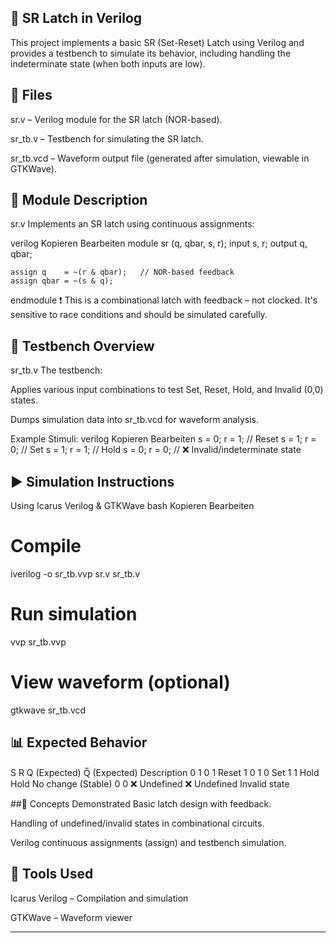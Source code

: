 ## 🧠 SR Latch in Verilog
This project implements a basic SR (Set-Reset) Latch using Verilog and provides a testbench to simulate its behavior, including handling the indeterminate state (when both inputs are low).

## 📂 Files
sr.v – Verilog module for the SR latch (NOR-based).

sr_tb.v – Testbench for simulating the SR latch.

sr_tb.vcd – Waveform output file (generated after simulation, viewable in GTKWave).

## 🔧 Module Description
sr.v
Implements an SR latch using continuous assignments:

verilog
Kopieren
Bearbeiten
module sr (q, qbar, s, r);
    input s, r;
    output q, qbar;

    assign q    = ~(r & qbar);   // NOR-based feedback
    assign qbar = ~(s & q);
endmodule
❗ This is a combinational latch with feedback – not clocked. It's sensitive to race conditions and should be simulated carefully.

## 🧪 Testbench Overview
sr_tb.v
The testbench:

Applies various input combinations to test Set, Reset, Hold, and Invalid (0,0) states.

Dumps simulation data into sr_tb.vcd for waveform analysis.

Example Stimuli:
verilog
Kopieren
Bearbeiten
    s = 0; r = 1;   // Reset
    s = 1; r = 0;   // Set
    s = 1; r = 1;   // Hold
    s = 0; r = 0;   // ❌ Invalid/indeterminate state

## ▶️ Simulation Instructions
Using Icarus Verilog & GTKWave
bash
Kopieren
Bearbeiten
# Compile
iverilog -o sr_tb.vvp sr.v sr_tb.v

# Run simulation
vvp sr_tb.vvp

# View waveform (optional)
gtkwave sr_tb.vcd

## 📊 Expected Behavior

S	R	Q (Expected)	Q̅ (Expected)	Description
0	1	0	1	Reset
1	0	1	0	Set
1	1	Hold	Hold	No change (Stable)
0	0	❌ Undefined	❌ Undefined	Invalid state

##🧠 Concepts Demonstrated
Basic latch design with feedback.

Handling of undefined/invalid states in combinational circuits.

Verilog continuous assignments (assign) and testbench simulation.

## 🧰 Tools Used
Icarus Verilog – Compilation and simulation

GTKWave – Waveform viewer

---


